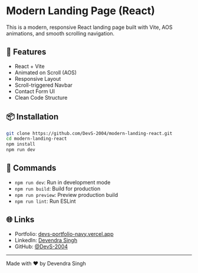 # Modern Landing Page (React)

This is a modern, responsive React landing page built with Vite, AOS animations, and smooth scrolling navigation.

## 🚀 Features
- React + Vite
- Animated on Scroll (AOS)
- Responsive Layout
- Scroll-triggered Navbar
- Contact Form UI
- Clean Code Structure

## 📦 Installation
```bash
git clone https://github.com/DevS-2004/modern-landing-react.git
cd modern-landing-react
npm install
npm run dev
```

## 🔧 Commands
- `npm run dev`: Run in development mode
- `npm run build`: Build for production
- `npm run preview`: Preview production build
- `npm run lint`: Run ESLint

## 🌐 Links
- Portfolio: [devs-portfolio-navy.vercel.app](https://devs-portfolio-navy.vercel.app)
- LinkedIn: [Devendra Singh](https://www.linkedin.com/in/devendra-singh-97b147216)
- GitHub: [@DevS-2004](https://github.com/DevS-2004)

---
Made with ❤️ by Devendra Singh
